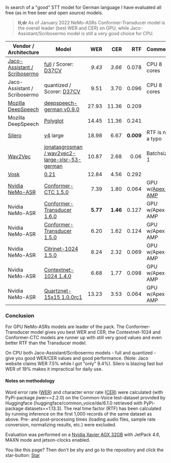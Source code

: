 In search of a "good" STT model for German language I have evaluated all free (as in free beer and open source) models.

> **tl;dr** As of January 2022 NeMo-ASRs Conformer-Transducer model is the overall leader (best WER and CER) on GPU, while Jaco-Assistant/Scribosermo model is still a very good choice for CPU.

|Vendor / Architecture    |Model    |WER      |CER      |RTF      |Comment  |
|---------|---------|---------:|---------:|---------:|---------|
| [Jaco-Assistant / Scribosermo](https://gitlab.com/Jaco-Assistant/Scribosermo)    |[full](https://www.mediafire.com/folder/jh5unptizgzou/d37cv-wer0066) / Scorer: [D37CV](https://www.mediafire.com/file/pzj8prgv2h0c8ue/kenlm_de_all.scorer/file)    |_9.43_         |_3.66_         | 0.078        | CPU 8 cores         |
| Jaco-Assistant / Scribosermo    |quantized / Scorer: [D37CV](https://www.mediafire.com/file/pzj8prgv2h0c8ue/kenlm_de_all.scorer/file)    |9.51         |3.70         | 0.096        | CPU 8 cores         |
| [Mozilla DeepSpeech](https://github.com/mozilla/DeepSpeech)   | [deepspeech-german v0.9.0](https://github.com/AASHISHAG/deepspeech-german#trained-models)         |27.93         |11.36         |      0.209   | 
| Mozilla DeepSpeech   | [Polyglot](https://drive.google.com/drive/folders/1oO-N-VH_0P89fcRKWEUlVDm-_z18Kbkb?usp=sharing)         |14.45         |11.36         | 0.241        | 
|[Silero](https://github.com/snakers4/silero-models#silero-models)     |[v4](https://models.silero.ai/models/de/de_v4_large.jit) large     | 18.98        | 6.67        | **0.009**         |  RTF is not a typo       |
| [Wav2Vec](https://ai.facebook.com/blog/wav2vec-20-learning-the-structure-of-speech-from-raw-audio/)    |[jonatasgrosman / wav2vec2-large-xlsr-53-german](https://huggingface.co/jonatasgrosman/wav2vec2-large-xlsr-53-german)     | 10.87        |2.68         |   0.06      | Batchsize 1         |
|[Vosk](https://alphacephei.com/vosk/)     | [0.21](https://alphacephei.com/vosk/models/vosk-model-de-0.21.zip)     | 12.84        | 4.56        | 0.292        |         |
|[Nvidia NeMo-ASR](https://github.com/NVIDIA/NeMo)     | [Conformer-CTC 1.5.0](https://catalog.ngc.nvidia.com/orgs/nvidia/teams/nemo/models/stt_de_conformer_ctc_large/)     | 7.39        | 1.80        | 0.064        | GPU w/[Apex-AMP](https://github.com/NVIDIA/apex)       |
|Nvidia NeMo-ASR     | [Conformer-Transducer 1.6.0](https://catalog.ngc.nvidia.com/orgs/nvidia/teams/nemo/models/stt_de_conformer_transducer_large)     | **5.77**        | **1.46**        | 0.127        | GPU w/Apex-AMP      |
|Nvidia NeMo-ASR     | [Conformer-Transducer 1.5.0](https://catalog.ngc.nvidia.com/orgs/nvidia/teams/nemo/models/stt_de_conformer_transducer_large)     | 6.20        | 1.62        | 0.124        | GPU w/Apex-AMP      |
|Nvidia NeMo-ASR     | [Citrinet-1024 1.5.0](https://catalog.ngc.nvidia.com/orgs/nvidia/teams/nemo/models/stt_de_citrinet_1024)     | 8.24        | 2.32        | 0.069        | GPU w/Apex-AMP      |
|Nvidia NeMo-ASR     | [Contextnet-1024 1.4.0](https://catalog.ngc.nvidia.com/orgs/nvidia/teams/nemo/models/stt_de_contextnet_1024)     | 6.68        | 1.77        | 0.098        | GPU w/Apex-AMP      |
|Nvidia NeMo-ASR     | [Quartznet-15x15 1.0.0rc1](https://catalog.ngc.nvidia.com/orgs/nvidia/teams/nemo/models/stt_de_quartznet15x5)     |13.23        | 3.53        | 0.064        | GPU w/Apex-AMP      |


### Conclusion
For GPU NeMo-ASRs models are leader of the pack. The Conformer-Transducer model gives you best WER and CER, the Contextnet-1024 and Conformer-CTC models are runner up with still very good values and even better RTF than the Transducer model. 

On CPU both Jaco-Assistant/Scribosermo  models - full and quantized - give you good WER/CER values and good performance. (Note: Jaco website claims WER 7.5% while I got "only" 9.4%).
Silero is blazing fast but WER of 19% makes it impractical for daily use.

#### Notes on methodology
Word error rate ([WER](https://huggingface.co/metrics/wer)) and character error rate ([CER](https://huggingface.co/metrics/cer)) were calculated (with PyPi-package jiwer==2.2.0) on the Common-Voice test-dataset provided by Huggingface (huggingface/common_voice/de/6.1.0 retrieved with PyPi-package datasets==1.13.3). 
The real time factor (RTF) has been calculated by running inference on the first 1,000 records of the same dataset as above. Pre- and post-processing times (loading audio files, sample rate conversion, normalizing results, etc.) were excluded.

Evaluation was performed on a [Nvidia Xavier
AGX 32GB](https://developer.nvidia.com/embedded/jetson-agx-xavier-developer-kit) with JetPack 4.6, MAXN mode and jetson-clocks enabled.

You like this page? Then don't be shy and go to the repository and click the star-button: <a class="github-button" href="https://github.com/domcross/german-stt-evaluation" data-icon="octicon-star" data-size="large" data-show-count="true" aria-label="Star domcross/german-stt-evaluation on GitHub">Star</a>

<script async defer src="https://buttons.github.io/buttons.js"></script>
